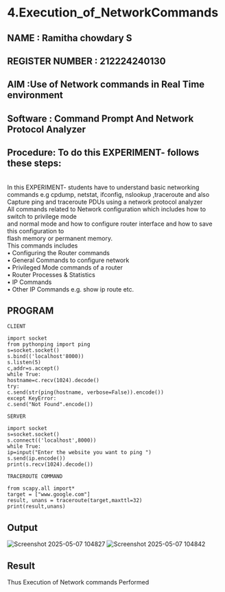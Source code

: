 # 4.Execution_of_NetworkCommands
## NAME : Ramitha chowdary S
## REGISTER NUMBER : 212224240130
## AIM :Use of Network commands in Real Time environment
## Software : Command Prompt And Network Protocol Analyzer
## Procedure: To do this EXPERIMENT- follows these steps:
<BR>
In this EXPERIMENT- students have to understand basic networking commands e.g cpdump, netstat, ifconfig, nslookup ,traceroute and also Capture ping and traceroute PDUs using a network protocol analyzer 
<BR>
All commands related to Network configuration which includes how to switch to privilege mode
<BR>
and normal mode and how to configure router interface and how to save this configuration to
<BR>
flash memory or permanent memory.
<BR>
This commands includes
<BR>
• Configuring the Router commands
<BR>
• General Commands to configure network
<BR>
• Privileged Mode commands of a router 
<BR>
• Router Processes & Statistics
<BR>
• IP Commands
<BR>
• Other IP Commands e.g. show ip route etc.
<BR>

## PROGRAM
```
CLIENT

import socket 
from pythonping import ping 
s=socket.socket() 
s.bind(('localhost'8000)) 
s.listen(5) 
c,addr=s.accept() 
while True: 
hostname=c.recv(1024).decode() 
try: 
c.send(str(ping(hostname, verbose=False)).encode()) 
except KeyError: 
c.send("Not Found".encode())

```
```
SERVER

import socket 
s=socket.socket() 
s.connect(('localhost',8000)) 
while True: 
ip=input("Enter the website you want to ping ") 
s.send(ip.encode()) 
print(s.recv(1024).decode())

```

```
TRACEROUTE COMMAND

from scapy.all import*     
target = ["www.google.com"]     
result, unans = traceroute(target,maxttl=32) 
print(result,unans)

```
## Output
![Screenshot 2025-05-07 104827](https://github.com/user-attachments/assets/cf68a2d0-5482-48e8-acc7-718197bfe60e)
![Screenshot 2025-05-07 104842](https://github.com/user-attachments/assets/2cfd9ac0-ef8e-4004-9372-4367ae950e44)

## Result
Thus Execution of Network commands Performed 
